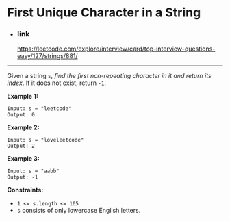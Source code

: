 # First Unique Character in a String

+ ### link
	https://leetcode.com/explore/interview/card/top-interview-questions-easy/127/strings/881/
	
---

Given a string `s`, *find the first non-repeating character in it and return its index*. If it does not exist, return `-1`.

 

**Example 1:**

```
Input: s = "leetcode"
Output: 0
```

**Example 2:**

```
Input: s = "loveleetcode"
Output: 2
```

**Example 3:**

```
Input: s = "aabb"
Output: -1
```

 

**Constraints:**

- `1 <= s.length <= 105`
- `s` consists of only lowercase English letters.
